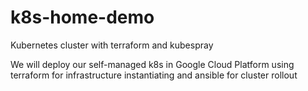 # k8s-home-demo
Kubernetes cluster with terraform and kubespray  

We will deploy our self-managed k8s in Google Cloud Platform using terraform for infrastructure instantiating and ansible for cluster rollout

